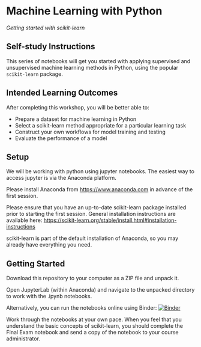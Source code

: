 # Machine Learning with Python

*Getting started with scikit-learn*

## Self-study Instructions

This series of notebooks will get you started with applying supervised and unsupervised machine learning methods in Python, using the popular `scikit-learn` package.

## Intended Learning Outcomes

After completing this workshop, you will be better able to:

* Prepare a dataset for machine learning in Python
* Select a scikit-learn method appropriate for a particular learning task
* Construct your own workflows for model training and testing
* Evaluate the performance of a model

## Setup

We will be working with python using jupyter notebooks. The easiest way to access jupyter is via the Anaconda platform.

Please install Anaconda from <https://www.anaconda.com> in advance of the first session.

Please ensure that you have an up-to-date scikit-learn package installed prior to starting the first session.
General installation instructions are available here:
<https://scikit-learn.org/stable/install.html#installation-instructions>

scikit-learn is part of the default installation of Anaconda, so you may already have everything you need.

## Getting Started

Download this repository to your computer as a ZIP file and unpack it.

Open JupyterLab (within Anaconda) and navigate to the unpacked directory to work with the .ipynb notebooks.

Alternatively, you can run the notebooks online using Binder: [![Binder](https://mybinder.org/badge_logo.svg)](https://mybinder.org/v2/gh/ImperialCollegeLondon/RCDS-machine-learning-with-python/StatML?urlpath=lab)

Work through the notebooks at your own pace. When you feel that you understand the basic concepts of scikit-learn, you should complete the Final Exam notebook and send a copy of the notebook to your course administrator.
